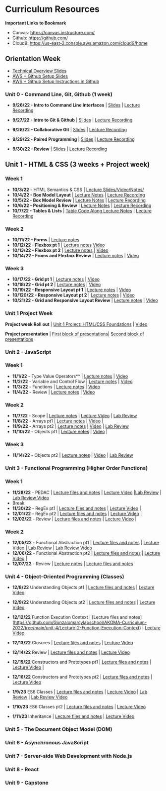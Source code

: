 # Curriculum Resources

**Important Links to Bookmark**
* Canvas: https://canvas.instructure.com/
* Github: https://github.com/
* Cloud9: https://us-east-2.console.aws.amazon.com/cloud9/home

## Orientation Week
* [Technical Overview Slides](https://docs.google.com/presentation/d/1hqxlwawPH5H5QqRnXYdaFcxQCAAj8X95ffulmazcxKY/edit?usp=sharing)
* [AWS + Github Setup Slides](https://docs.google.com/presentation/d/13dmyt7sjE40o-8w8sifjCJo3Yz1k12yiZtTixjEyvAA/edit?usp=sharing) 
* [AWS + Github Setup Instructions in Github](https://github.com/The-Marcy-Lab-School/aws-cloud9-environment-setup)

### Unit 0 - Command Line, Git, Github (1 week)
* **9/26/22 - Intro to Command Line Interfaces** | [Slides](https://docs.google.com/presentation/d/1JqJp0FtIboZ8afAD3sPYOLQSMfViwAd1mj1wJl4nc3g/edit?usp=sharing) | [Lecture Recording](https://us02web.zoom.us/rec/play/KgrGRu6snbn16I2PN5vb2hlkvnxiojmaCQVJHUT3hREUWMaTsdVzuafICXYWZdvA2MLeu6IyHL7AIJtf.PUdMB0GE2vHQvTr6?autoplay=true&startTime=1664204859000)

* **9/27/22 - Intro to Git & Github** | [Slides](https://docs.google.com/presentation/d/1ruOYceA3s9KyG3QVv4pbkCbje74H0PnKVQzq2RfV06c/edit?usp=sharing) | [Lecture Recording](https://drive.google.com/file/d/1xInqpPd0wWOKj1a4eRCYzSEriwhEKqqO/view) 
* **9/28/22 - Collaborative Git** | [Slides](https://docs.google.com/presentation/d/137C6gWWTFGQNwBhSmgOWxazmL2wS5e_e_hPqDtWybSM/edit?usp=sharing) | [Lecture Recording](https://drive.google.com/file/d/13RAvKnuEhdWaHjM8lPTjTWNesIiHlItn/view) 
* **9/29/22 - Paired Programming** | [Slides](https://docs.google.com/presentation/d/1ZKX-IoJtoaowz9vgaVtD1FCLTsYoZbICJUru5SPVw48/edit?usp=sharing) | [Lecture Recording](https://drive.google.com/file/d/1ufFMbEyanSgRCnwwqd3ET7R8MYOjIc6e/view)
* **9/30/22 - Review** | [Slides](https://docs.google.com/presentation/d/1HJeFBOe1duBSKWVpm0STUV8vfd3VMCsM7r7ITIESg8A/edit?usp=sharing) | [Lecture Recording](https://us02web.zoom.us/rec/play/5FqWJSr9OoEFhHJDYdBb7EW2hAnP8YlmHvxj2BCa-7eaJ9y5UVJjLtUCy1vo-5fAiI-E8W6zNRdD01NC.HLZJVILZSXjBUUvQ?startTime=1664545609000)

## Unit 1 - HTML & CSS (3 weeks + Project week)

### Week 1

* **10/3/22** - HTML Semantics & CSS | [Lecture Slides/Video/Notes/](https://github.com/Gonzalomarcylabschool/AKOMA-Curriculum-2022/blob/main/unit-1/lecture-0-semantic-HTML-CSS/semantics-lecture-notes.md)
* **10/4/22 - Box Model Layout** | [Lecture Notes](https://github.com/Gonzalomarcylabschool/AKOMA-Curriculum-2022/tree/main/unit-1/lecture-1-box-model-pt-1) | [Lecture Recording](#)
* **10/5/22 - Box Model Review** | [Lecture Notes](https://github.com/Gonzalomarcylabschool/AKOMA-Curriculum-2022/tree/main/unit-1/lecture-2-box-model-pt-2) | [Lecture Recording](#) 
* **10/6/22 - Positioning & Review** | [Lecture Notes](https://github.com/Gonzalomarcylabschool/AKOMA-Curriculum-2022/tree/main/unit-1/lecture-3-review) | [Lecture Recording](#)
* **10/7/22 - Tables & Lists** | [Table Code Along Lecture Notes](https://github.com/Gonzalomarcylabschool/AKOMA-Curriculum-2022/tree/main/unit-1/lecture-4-tables-list) | [Lecture Recording](https://us02web.zoom.us/rec/share/eLGxyeI2wH_ci6GHs4zGj4Oe1ZmqS3LiEwD2BmGLzeaeKTZjvLrx0JAvoE7IkB5D.7Y_pL_5sgXIkMr-N?startTime=1665150517000) 

### Week 2

* **10/11/22 - Forms** | [Lecture notes](https://github.com/Gonzalomarcylabschool/AKOMA-Curriculum-2022/tree/main/unit-1/lecture-5-forms)
* **10/12/22 - Flexbox pt 1** | [Lecture notes](https://github.com/Gonzalomarcylabschool/AKOMA-Curriculum-2022/tree/main/unit-1/lecture-6-flexbox-pt-1) [Video](#)
* **10/13/22 - Flexbox pt 2** | [Lecture notes](https://github.com/Gonzalomarcylabschool/AKOMA-Curriculum-2022/tree/main/unit-1/lecture-7-flexbox-pt-2) | [Video](#)
* **10/14/22 - Froms and Flexbox Review** | [Lecture notes](https://github.com/Gonzalomarcylabschool/AKOMA-Curriculum-2022/tree/main/unit-1/lecture-8-form-flexbox-review) | [Video](https://us02web.zoom.us/rec/share/KJv9vXHZNSqBe3pNieohBk3uTGeNhmkYfMRovfXOO4SGYJVWXkJxNGwZB2D4te2Q.yb2qfOXV6XpSoHuY)

### Week 3

* **10/17/22 - Grid pt 1** | [Lecture notes](https://github.com/Gonzalomarcylabschool/AKOMA-Curriculum-2022/tree/main/unit-1/lecture-9-grid-pt-1) | [Video](https://us02web.zoom.us/rec/share/xm_YdA6NGrtbAO_xYCZuxy68a0dc1ixo3przDTNUaqOI6vQ5nTJVBdfstDun4pXH.8mq5sunJC1ktRbTX)
* **10/18/22 - Grid pt 2** | [Lecture notes](https://github.com/Gonzalomarcylabschool/AKOMA-Curriculum-2022/tree/main/unit-1/lecture-10-grid-pt-2) | [Video]()
* **10/19/22 - Responsive Layout pt 1** | [Lecture notes](https://github.com/Gonzalomarcylabschool/AKOMA-Curriculum-2022/tree/main/unit-1/lecture-11-responsive-pt-1) | [Video](#)
* **10/120/22 - Responsive Layout pt 2** | [Lecture notes](https://github.com/Gonzalomarcylabschool/AKOMA-Curriculum-2022/tree/main/unit-1/lecture-12-reponsive-pt2) | [Video](#)
* **10/21/22 - Grid and Responsive Layout Review** | [Lecture notes](https://github.com/Gonzalomarcylabschool/AKOMA-Curriculum-2022/tree/main/unit-1/lecture-13-review-grid-responsive) | [Video](https://us02web.zoom.us/rec/play/XG0AF-H_-HXX50BOsUqjX8knZyR2LhtQQlnzaee6l48lpYurNC1u3mW2aBifT8PbW42JuU8cEgj9PJ_u.jFK8aDZPHN7s4JXM?autoplay=true&startTime=1666360042000) 

### Unit 1 Project Week

**Project week Roll out** | [Unit 1 Project: HTML/CSS Foundations](https://github.com/Gonzalomarcylabschool/AKOMA-Curriculum-2022/tree/main/unit-1/unit-1-project-week) | [Video](https://us02web.zoom.us/rec/share/gE3yjgdztGsSE6dVOoI17MCO0PD6nvWRDi5uikdW60k9HPuhuRBDkgTx6fE4_7YO.AP6Dp941OOLceHOY)

**Project presentation** | [First block of presentations](https://us02web.zoom.us/rec/share/TzmsPUkQo9EghjJPtKwnWQ_roGubDLfx7b-WBOiZMsxCKzI4YW8VEd94B49sydba.lN39TfUAdZlv8vC_?startTime=1667228769000)| [Second block of presentations](https://us02web.zoom.us/rec/share/hfXOcC8PAVKP8mtC3q27F4Ks9lr34P-jxx_7Nl3_Clyqw4ro5b6EJ62fABQ5Zw.EZh08EwFktjL8V76?startTime=1667235903000)

### Unit 2 - JavaScript

### Week 1

* **11/1/22** - Type Value Operators** | [Lecture notes](https://github.com/Gonzalomarcylabschool/AKOMA-Curriculum-2022/blob/main/unit-2/lecture-0-type-value-operators/lecture-notes.md) | [Video](https://drive.google.com/file/d/1sQcaubna9s6cW4-7h67BS4YeoNgZNkck/view?usp=sharing)
* **11/2/22** - Variable and Control Flow | [Lecture notes](https://github.com/Gonzalomarcylabschool/AKOMA-Curriculum-2022/tree/main/unit-2/lecture-1-variables-control-flow) | [Video](https://drive.google.com/file/d/1vCJG8zAcdAVqMvyUeLMckv_RAEfvH2Wr/view?usp=share_link)
* **11/3/22** - Functions | [Lecture notes](https://github.com/Gonzalomarcylabschool/AKOMA-Curriculum-2022/tree/main/unit-2/lecture-2-scope-and-funcitons) | [Video](https://drive.google.com/file/d/1WP9K1D434TT0mWIOHo5kG1j5vX58Zrmx/view?usp=share_link)
* **11/4/22** - Review | [Lecture notes](https://github.com/Gonzalomarcylabschool/AKOMA-Curriculum-2022/tree/main/unit-2/lecture-3-review) | [Video](https://us02web.zoom.us/rec/play/egMHErxTyQpvPMC025QJXJBWw7soxRPN6mlADWxdb2AhNKklmY3mLi8sTdIZ9krr3nbFBXts5WQ0CjOe.FbB8-sGX2QhncbYt?autoplay=true&startTime=1667569570000) 

### Week 2

* **11/7/22** - Scope | [Lecture notes](https://github.com/Gonzalomarcylabschool/AKOMA-Curriculum-2022/blob/main/unit-2/lecture-4-scope/lecture-notes-b.md) | [Lecture Video](https://us02web.zoom.us/rec/share/9SN7k-lEX88wh39EDqy2yclTqItirO1G7mtjrWI427VZCDMCbXF5vNubrhgXpUD1.sbWFCN0vmYtffoHU?startTime=1667836887000) | [Lab Review](https://us02web.zoom.us/rec/share/2sk6ypOvNwLScdnAz8H4WHbPBuH3agUt5CkU-1eRcko-eq_Y1fNJNAtQIt3zK90.EgYNStxGFUDhKVXr?startTime=1667851452000)
* **11/8/22** - Arrays pt1 | [Lecture notes](https://github.com/Gonzalomarcylabschool/AKOMA-Curriculum-2022/tree/main/unit-2/lecture-5-array-pt1) | [Video]() | 
* **11/9/22** - Arrays pt2 | [Lecture notes](https://github.com/Gonzalomarcylabschool/AKOMA-Curriculum-2022/tree/main/unit-2/lecture-6-array-pt2arrays) | [Video](https://drive.google.com/file/d/1LbaqJgTj0CECfMmJywjvgpN0E4PVSq8X/view?usp=share_link) | [Lab Review]()
* **11/10/22** - Objects pt1 | [Lecture notes](https://github.com/Gonzalomarcylabschool/AKOMA-Curriculum-2022/tree/main/unit-2/lecture-7-objects-pt1) | [Video](https://us02web.zoom.us/rec/share/SMVrCyED5DhHX5BepII22EWEnfRvE9SFzs1e4EvSBJTfTdKdDibiKCW-P0c-UfbQ.ezUCaAcK9fM0s840) |

### Week 3

* **11/14/22** - Objects pt2 | [Lecture notes](https://github.com/Gonzalomarcylabschool/AKOMA-Curriculum-2022/tree/main/unit-2/lecture-8-object-pt2) | [Video](https://us02web.zoom.us/rec/share/AY6P0rE31fBJELhnQ0eQiJErpBtxpT5IBe7NaIw60BEKQoZ8sM5abzBHAyhYsrY.UazJ7OSfP7e6BUGW) | [Lab Review](https://us02web.zoom.us/rec/share/v1bz-r6Tkpe4_mcd6hpjGjsouP5xgYQSLFxUgp-ZRgys0X5S5EGOBJoIIGS_tKfx.57hRhQbhFPT0r-UW)


### Unit 3 - Functional Programming (Higher Order Functions)

### Week 1

* **11/28/22** - PEDAC | [Lecture files and notes](https://github.com/Gonzalomarcylabschool/AKOMA-Curriculum-2022/tree/main/unit-3/lecture-0-PEDAC) | [Lecture Video](https://drive.google.com/file/d/10l6z412141_9FT9zYEp-PDzwNmXiBGUm/view?usp=share_link) |[Lab Review]() | [Lab Review Video]()
* Break
* **11/30/22** - RegEx pt1 | [Lecture files and notes](https://github.com/Gonzalomarcylabschool/AKOMA-Curriculum-2022/tree/main/unit-3/lecture-1-RegEx-pt1) | [Lecture Video]() | 
* **12/01/22** - RegEx pt2 | [Lecture files and notes](https://github.com/Gonzalomarcylabschool/AKOMA-Curriculum-2022/tree/main/unit-3/lecture-2-RegEx-pt2) | [Lecture Video]() |
* **12/02/22** - Review | [Lecture files and notes](https://github.com/Gonzalomarcylabschool/AKOMA-Curriculum-2022/tree/main/unit-3/lecture-3-review) | [Lecture Video](https://us02web.zoom.us/recording/detail?meeting_id=J8RRhafLQdmfiYrHb2tV5w%3D%3D) |

### Week 2
* **12/05/22** - Functional Abstraction pt1 | [Lecture files and notes]() | [Lecture Video](https://us02web.zoom.us/rec/share/BMKgJcOYOCWYoG_mRn0vZpjw4jq4AmPuk7iGHlB1kJ4V8M1tTe8X0Kt4dC6VHMYp.eR0y4xCFhKDeDZG9) | [Lab Review]() | [Lab Review Video](https://us02web.zoom.us/rec/share/3X6bYCN1LxEiFPPIjUT1tdgkjkrL4sbOVxwPzWBmu5Nw7YqjoyiJ0ICFSNDM9XXM.-LFQc90FSoRzRD8_)
* **12/06/22** - Functional Abstraction pt2 | [Lecture files and notes](https://us02web.zoom.us/rec/share/iaKbE_BYitXltPUtAS1PkC9uGnd2n4OEkTqJNNGgm4iIgwmnWtmd7Z0rQs1zHfRX.CKqxPUlVMZIYLFeW) | [Lecture Video]() |
* **12/07/22** - Review | [Lecture notes]() | [Lecture files and notes](https://us02web.zoom.us/recording/detail?meeting_id=J8RRhafLQdmfiYrHb2tV5w%3D%3D) 

### Unit 4 - Object-Oriented Programming (Classes)
* **12/8/22** Understanding Objects pt1 | [Lecture files and notes](https://github.com/Gonzalomarcylabschool/AKOMA-Curriculum-2022/tree/main/unit-4/Lecture-0-Understanding-Objects-pt1) | [Lecture Video](https://us02web.zoom.us/rec/share/nU7B6l9NX9KGoqsL35ih5BiA74Z42nG-Q_LZlpt0T5nCtTM_z_yl2vFm3hwfN4oV.OL3rUOsG7qbBjOXO) 
* **12/9/22** Understanding Objects pt2 | [Lecture files and notes](https://github.com/Gonzalomarcylabschool/AKOMA-Curriculum-2022/tree/main/unit-4/Lecture-1-undestanding-object-pt2) | [Lecture Video](https://us02web.zoom.us/rec/share/nU7B6l9NX9KGoqsL35ih5BiA74Z42nG-Q_LZlpt0T5nCtTM_z_yl2vFm3hwfN4oV.OL3rUOsG7qbBjOXO) 
* **12/12/22** Function Execution Context | [Lecture files and notes[]()](https://github.com/Gonzalomarcylabschool/AKOMA-Curriculum-2022/tree/main/unit-4/Lecture-2-Function-Execution-Context) | [Lecture Video](https://us02web.zoom.us/rec/play/lksZULw5xGvVCOr3qmAZbvOiIoJdcUiLJIYTcfdzH0uoNBlc07kBUjC56Wdr89Uq0Fdv25p_eUTut6Mz.9P2B60X7FmplT9Bh?autoplay=true&startTime=1670860998000)
* **12/13/22** Closures | [Lecture files and notes](https://github.com/Gonzalomarcylabschool/AKOMA-Curriculum-2022/tree/main/unit-4/Lecture-3-Closure) | [Lecture Video](https://us02web.zoom.us/rec/share/7xv_mu-cVIs9pNg1uci4UYea_u0YrnH4ge2atlONA7qqXJdaqFYUu9_hb7QjghfS.kLMBO7EqZlmUifME)
* **12/14/22** Review | [Lecture files and notes](https://github.com/Gonzalomarcylabschool/AKOMA-Curriculum-2022/tree/main/unit-4/Lecture-4-review) | [Lecture Video](https://drive.google.com/file/d/1-7mYTlFXK_3fvipQGSg13ltVBIfBM_Y2/view?usp=share_link) 
* **12/15/22** Constructors and Prototypes pt1 | [Lecture files and notes](https://github.com/Gonzalomarcylabschool/AKOMA-Curriculum-2022/tree/main/unit-4/Lecture-5-Constructors-prototypes-pt1) | [Lecture Video](https://drive.google.com/file/d/1_xcmAvV3y3hSARl8BJv_z4WhKheZAMrk/view?usp=share_link) |
* **12/16/22** Constructors and Prototypes pt2 | [Lecture files and notes](https://github.com/Gonzalomarcylabschool/AKOMA-Curriculum-2022/tree/main/unit-4/Lecture-6-Constructors-prototypes-pt2) | [Lecture Video](https://us02web.zoom.us/rec/share/RxtNjLz4R37lXEeQkPxOfVIRqUEJNcoEuNixnp1osI6JEnf_Z0WWHqZUt6ow78cI.gKFARYLqsrQKWlbt)

* **1/9/23** ES6 Classes | [Lecture files and notes](https://github.com/Gonzalomarcylabschool/AKOMA-Curriculum-2022/tree/main/unit-4/Lecture-7-ES6-classes) | [Lecture Video](https://us02web.zoom.us/rec/share/1fqlW7oLifK0t6674xULhycMWu8t9bZd60SaF7U7JIATk6g6Nptajxka2nXqr5mi.vvN2le-QfZjFzRoS) | [Lab Review]() | [Lab Review Video](https://us02web.zoom.us/rec/share/jOxt6tmYh9BaB8TIMMbhqQUkV0qhpVx624vanQEoFlKu_u_YvFY_55n9jbjMJYQs.JLhBKPUQWpluvoAW)
* **1/10/23** ES6 Classes pt2 | [Lecture files and notes](https://github.com/Gonzalomarcylabschool/AKOMA-Curriculum-2022/tree/main/unit-4/Lecture-8-ES6-classes) | [Lecture Video](https://us02web.zoom.us/rec/share/3Knixl686oStPDhomn96N6uEaHWP2mb-iaMYBUVsO0n8ynpYN3U49NqlcPUcVetg.iqyvYQ69WnhsLxrs) 
* **1/11/23** Inheritance | [Lecture files and notes](https://github.com/Gonzalomarcylabschool/AKOMA-Curriculum-2022/tree/main/unit-4/Lecture-9-Inheritance) | [Lecture Video](https://drive.google.com/file/d/1U7ZZ7jAxH8wqsUKTrgMpMdPYsi1m2_3X/view?usp=share_link) 
### Unit 5 - The Document Object Model (DOM)
### Unit 6 - Asynchronous JavaScript
### Unit 7 - Server-side Web Development with Node.js
### Unit 8 - React
### Unit 9 - Capstone
